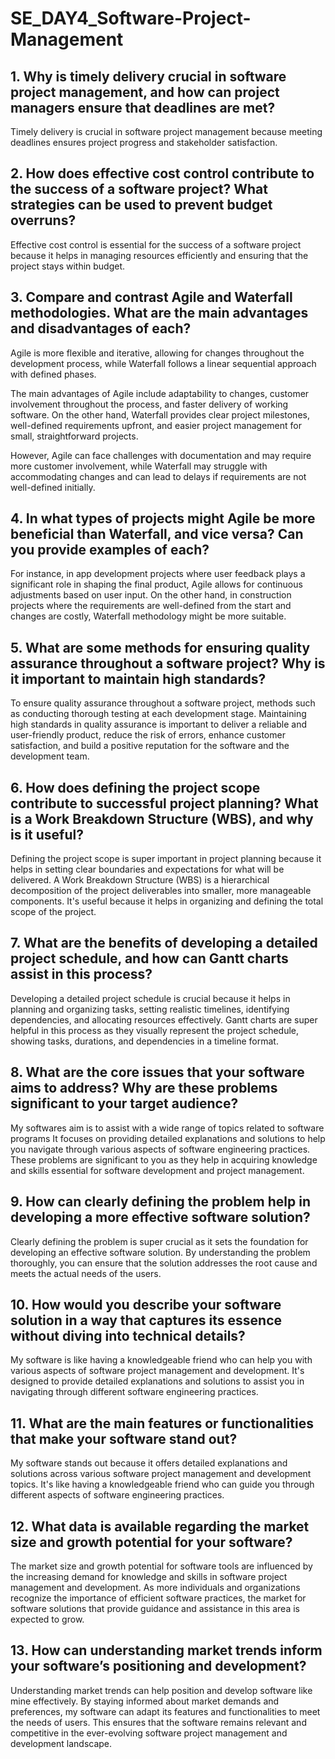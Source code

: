 # SE_DAY4_Software-Project-Management
## 1. Why is timely delivery crucial in software project management, and how can project managers ensure that deadlines are met?

Timely delivery is crucial in software project management because meeting deadlines ensures project progress and stakeholder satisfaction. 
## 2. How does effective cost control contribute to the success of a software project? What strategies can be used to prevent budget overruns?
Effective cost control is essential for the success of a software project because it helps in managing resources efficiently and ensuring that the project stays within budget.

## 3. Compare and contrast Agile and Waterfall methodologies. What are the main advantages and disadvantages of each?
Agile is more flexible and iterative, allowing for changes throughout the development process, while Waterfall follows a linear sequential approach with defined phases. 

The main advantages of Agile include adaptability to changes, customer involvement throughout the process, and faster delivery of working software. On the other hand, Waterfall provides clear project milestones, well-defined requirements upfront, and easier project management for small, straightforward projects.

However, Agile can face challenges with documentation and may require more customer involvement, while Waterfall may struggle with accommodating changes and can lead to delays if requirements are not well-defined initially. 

## 4. In what types of projects might Agile be more beneficial than Waterfall, and vice versa? Can you provide examples of each?
 For instance, in app development projects where user feedback plays a significant role in shaping the final product, Agile allows for continuous adjustments based on user input. On the other hand, in construction projects where the requirements are well-defined from the start and changes are costly, Waterfall methodology might be more suitable.
## 5. What are some methods for ensuring quality assurance throughout a software project? Why is it important to maintain high standards?
To ensure quality assurance throughout a software project, methods such as conducting thorough testing at each development stage. Maintaining high standards in quality assurance is important to deliver a reliable and user-friendly product, reduce the risk of errors, enhance customer satisfaction, and build a positive reputation for the software and the development team.
## 6. How does defining the project scope contribute to successful project planning? What is a Work Breakdown Structure (WBS), and why is it useful?
Defining the project scope is super important in project planning because it helps in setting clear boundaries and expectations for what will be delivered. A Work Breakdown Structure (WBS) is a hierarchical decomposition of the project deliverables into smaller, more manageable components. It's useful because it helps in organizing and defining the total scope of the project.
## 7. What are the benefits of developing a detailed project schedule, and how can Gantt charts assist in this process?
Developing a detailed project schedule is crucial because it helps in planning and organizing tasks, setting realistic timelines, identifying dependencies, and allocating resources effectively. Gantt charts are super helpful in this process as they visually represent the project schedule, showing tasks, durations, and dependencies in a timeline format.
## 8. What are the core issues that your software aims to address? Why are these problems significant to your target audience?
 My softwares aim is to assist with a wide range of topics related to software programs  It focuses on providing detailed explanations and solutions to help you navigate through various aspects of software engineering practices. These problems are significant to you as they help in acquiring knowledge and skills essential for software development and project management. 
## 9. How can clearly defining the problem help in developing a more effective software solution?
Clearly defining the problem is super crucial as it sets the foundation for developing an effective software solution. By understanding the problem thoroughly, you can ensure that the solution addresses the root cause and meets the actual needs of the users. 
## 10. How would you describe your software solution in a way that captures its essence without diving into technical details?
My software is like having a knowledgeable friend who can help you with various aspects of software project management and development. It's designed to provide detailed explanations and solutions to assist you in navigating through different software engineering practices. 
## 11. What are the main features or functionalities that make your software stand out?
My software stands out because it offers detailed explanations and solutions across various software project management and development topics. It's like having a knowledgeable friend who can guide you through different aspects of software engineering practices.
## 12. What data is available regarding the market size and growth potential for your software?
The market size and growth potential for software tools are influenced by the increasing demand for knowledge and skills in software project management and development. As more individuals and organizations recognize the importance of efficient software practices, the market for software solutions that provide guidance and assistance in this area is expected to grow. 
## 13. How can understanding market trends inform your software’s positioning and development?
Understanding market trends can help position and develop software like mine effectively. By staying informed about market demands and preferences, my software can adapt its features and functionalities to meet the needs of users. This ensures that the software remains relevant and competitive in the ever-evolving software project management and development landscape.
